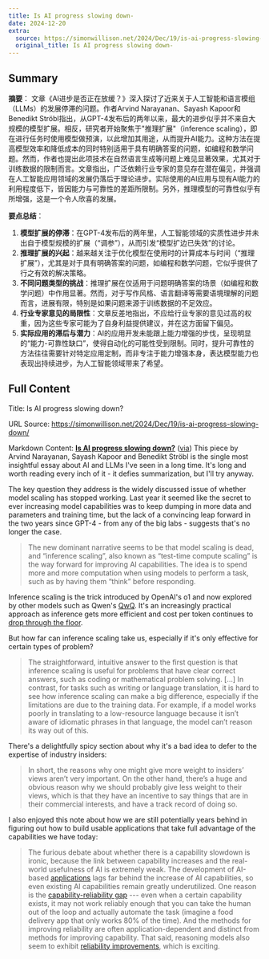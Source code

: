 ```yaml
---
title: Is AI progress slowing down-
date: 2024-12-20
extra:
  source: https://simonwillison.net/2024/Dec/19/is-ai-progress-slowing-down/
  original_title: Is AI progress slowing down-
---
```

## Summary
**摘要**：
文章《AI进步是否正在放缓？》深入探讨了近来关于人工智能和语言模组（LLMs）的发展停滞的问题。作者Arvind Narayanan、Sayash Kapoor和Benedikt Ströbl指出，从GPT-4发布后的两年以来，最大的进步似乎并不来自大规模的模型扩展。相反，研究者开始聚焦于"推理扩展"（inference scaling），即在进行任务时使用模型做预演，以此增加其用途，从而提升AI能力。这种方法在提高模型效率和降低成本的同时特别适用于具有明确答案的问题，如编程和数学问题。然而，作者也提出此项技术在自然语言生成等问题上难见显著效果，尤其对于训练数据的限制而言。文章指出，广泛依赖行业专家的意见存在潜在偏见，并强调在人工智能应用领域的发展仍落后于理论进步。实际使用的AI应用与现有AI能力的利用程度低下，皆因能力与可靠性的差距所限制。另外，推理模型的可靠性似乎有所增强，这是一个令人欣喜的发展。

**要点总结**：
1. **模型扩展的停滞**：在GPT-4发布后的两年里，人工智能领域的实质性进步并未出自于模型规模的扩展（“调参”），从而引发“模型扩边已失效”的讨论。
2. **推理扩展的兴起**：越来越关注于优化模型在使用时的计算成本与时间（“推理扩展”），尤其是对于具有明确答案的问题，如编程和数学问题，它似乎提供了行之有效的解决策略。
3. **不同问题类型的挑战**：推理扩展在仅适用于问题明确答案的场景（如编程和数学问题）中作用显著。然而，对于写作风格、语言翻译等需要语境理解的问题而言，进展有限，特别是如果问题来源于训练数据的不足效应。
4. **行业专家意见的局限性**：文章反差地指出，不应给行业专家的意见过高的权重，因为这些专家可能为了自身利益提供建议，并在这方面留下偏见。
5. **实际应用的滞后与潜力**：AI的应用开发未能跟上能力增强的步伐，呈现明显的“能力-可靠性缺口”，使得自动化的可能性受到限制。同时，提升可靠性的方法往往需要针对特定应用定制，而非专注于能力增强本身，表达模型能力也表现出持续进步，为人工智能领域带来了希望。
## Full Content
Title: Is AI progress slowing down?

URL Source: https://simonwillison.net/2024/Dec/19/is-ai-progress-slowing-down/

Markdown Content:
**[Is AI progress slowing down?](https://www.aisnakeoil.com/p/is-ai-progress-slowing-down)** ([via](https://bsky.app/profile/randomwalker.bsky.social/post/3ldnu2gntqs24 "@randomwalker.bsky.social")) This piece by Arvind Narayanan, Sayash Kapoor and Benedikt Ströbl is the single most insightful essay about AI and LLMs I've seen in a long time. It's long and worth reading every inch of it - it defies summarization, but I'll try anyway.

The key question they address is the widely discussed issue of whether model scaling has stopped working. Last year it seemed like the secret to ever increasing model capabilities was to keep dumping in more data and parameters and training time, but the lack of a convincing leap forward in the two years since GPT-4 - from any of the big labs - suggests that's no longer the case.

> The new dominant narrative seems to be that model scaling is dead, and “inference scaling”, also known as “test-time compute scaling” is the way forward for improving AI capabilities. The idea is to spend more and more computation when using models to perform a task, such as by having them “think” before responding.

Inference scaling is the trick introduced by OpenAI's o1 and now explored by other models such as Qwen's [QwQ](https://simonwillison.net/2024/Nov/27/qwq/). It's an increasingly practical approach as inference gets more efficient and cost per token continues to [drop through the floor](https://simonwillison.net/tags/llm-pricing/).

But how far can inference scaling take us, especially if it's only effective for certain types of problem?

> The straightforward, intuitive answer to the first question is that inference scaling is useful for problems that have clear correct answers, such as coding or mathematical problem solving. \[...\] In contrast, for tasks such as writing or language translation, it is hard to see how inference scaling can make a big difference, especially if the limitations are due to the training data. For example, if a model works poorly in translating to a low-resource language because it isn’t aware of idiomatic phrases in that language, the model can’t reason its way out of this.

There's a delightfully spicy section about why it's a bad idea to defer to the expertise of industry insiders:

> In short, the reasons why one might give more weight to insiders’ views aren’t very important. On the other hand, there’s a huge and obvious reason why we should probably give less weight to their views, which is that they have an incentive to say things that are in their commercial interests, and have a track record of doing so.

I also enjoyed this note about how we are still potentially years behind in figuring out how to build usable applications that take full advantage of the capabilities we have today:

> The furious debate about whether there is a capability slowdown is ironic, because the link between capability increases and the real-world usefulness of AI is extremely weak. The development of AI-based [applications](https://www.ben-evans.com/benedictevans/2024/4/19/looking-for-ai-use-cases) lags far behind the increase of AI capabilities, so even existing AI capabilities remain greatly underutilized. One reason is the [capability-reliability gap](https://www.aisnakeoil.com/i/147899150/reliability) --- even when a certain capability exists, it may not work reliably enough that you can take the human out of the loop and actually automate the task (imagine a food delivery app that only works 80% of the time). And the methods for improving reliability are often application-dependent and distinct from methods for improving capability. That said, reasoning models also seem to exhibit [reliability improvements](https://youtu.be/iBfQTnA2n2s?si=a-760cPz5ZghJc7w&t=161), which is exciting.


